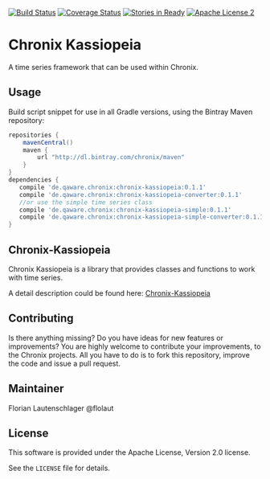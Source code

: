 [![Build Status](https://travis-ci.org/ChronixDB/chronix.kassiopeia.svg)](https://travis-ci.org/ChronixDB/chronix.kassiopeia)
[![Coverage Status](https://coveralls.io/repos/ChronixDB/chronix.kassiopeia/badge.svg?branch=master&service=github)](https://coveralls.io/github/ChronixDB/chronix.kassiopeia?branch=master)
[![Stories in Ready](https://badge.waffle.io/ChronixDB/chronix.kassiopeia.png?label=ready&title=Ready)](https://waffle.io/ChronixDB/chronix.kassiopeia)
[![Apache License 2](http://img.shields.io/badge/license-ASF2-blue.svg)](https://github.com/ChronixDB/chronix.kassiopeia/blob/master/LICENSE)

# Chronix Kassiopeia

A time series framework that can be used within Chronix.


## Usage
Build script snippet for use in all Gradle versions, using the Bintray Maven repository:

```groovy
repositories {
    mavenCentral()
    maven { 
        url "http://dl.bintray.com/chronix/maven" 
    }
}
dependencies {
   compile 'de.qaware.chronix:chronix-kassiopeia:0.1.1'
   compile 'de.qaware.chronix:chronix-kassiopeia-converter:0.1.1'
   //or use the simple time series class
   compile 'de.qaware.chronix:chronix-kassiopeia-simple:0.1.1'
   compile 'de.qaware.chronix:chronix-kassiopeia-simple-converter:0.1.1'
}
```
## Chronix-Kassiopeia
Chronix Kassiopeia is a library that provides classes and functions to work with time series.

A detail description could be found here:
[Chronix-Kassiopeia](https://github.com/ChronixDB/chronix.kassiopeia/tree/master/chronix-kassiopeia)



## Contributing

Is there anything missing? Do you have ideas for new features or improvements? You are highly welcome to contribute
your improvements, to the Chronix projects. All you have to do is to fork this repository,
improve the code and issue a pull request.

## Maintainer

Florian Lautenschlager @flolaut

## License

This software is provided under the Apache License, Version 2.0 license.

See the `LICENSE` file for details.
